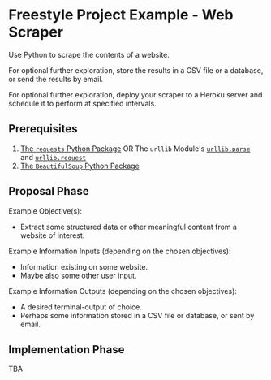 # Freestyle Project Example - Web Scraper

Use Python to scrape the contents of a website.

For optional further exploration, store the results in a CSV file or a database, or send the results by email.

For optional further exploration, deploy your scraper to a Heroku server and schedule it to perform at specified intervals.

## Prerequisites

  1. [The `requests` Python Package](/notes/programming-languages/python/packages/pandas-datareader.md) OR The `urllib` Module's [`urllib.parse`](https://docs.python.org/3/library/urllib.parse.html#module-urllib.parse) and [`urllib.request`](https://docs.python.org/3/library/urllib.request.html#module-urllib.request)
  1. [The `BeautifulSoup` Python Package](/notes/programming-languages/python/packages/beautifulsoup.md)

## Proposal Phase

Example Objective(s):

  + Extract some structured data or other meaningful content from a website of interest.

Example Information Inputs (depending on the chosen objectives):

  + Information existing on some website.
  + Maybe also some other user input.

Example Information Outputs (depending on the chosen objectives):

  + A desired terminal-output of choice.
  + Perhaps some information stored in a CSV file or database, or sent by email.

## Implementation Phase

TBA
